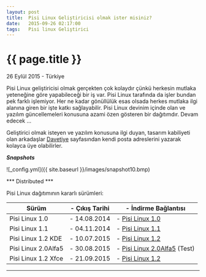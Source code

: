 ```yaml
---
layout: post
title:  Pisi Linux Geliştiricisi olmak ister misiniz?
date:   2015-09-26 02:17:00
tags:   Pisi linux Geliştirici
---
```


{{ page.title }}
================

<p class="meta">26 Eylül 2015 - Türkiye</p>

Pisi Linux geliştiricisi olmak gerçekten çok kolaydır çünkü herkesin mutlaka yeteneğine göre yapabileceği bir iş var. Pisi Linux tarafında da işler bundan pek farklı işlemiyor. Her ne kadar gönüllülük esas olsada herkes mutlaka ilgi alanına giren bir işte katkı sağlayabilir. Pisi Linux devinim içinde olan ve yazılım güncellemeleri konusuna azami özen gösteren bir dağıtımdır. Devam edecek ...

Geliştirici olmak isteyen ve yazılım konusuna ilgi duyan, tasarım kabiliyeti olan arkadaşlar [Davetiye](http://samibabat.com/project/slack/invite/) sayfasından kendi posta adreslerini yazarak kolayca üye olabilirler.

***Snapshots***

![_config.yml]({{ site.baseurl }}/images/snapshot10.bmp)

*** Distributed ***

Pisi Linux dağıtımının kararlı sürümleri:

| Sürüm                  |- Çıkış Tarihi |- İndirme Bağlantısı |
|------------------------|---------------|---------------------|
| Pisi Linux 1.0         |- 14.08.2014   |- [Pisi Linux 1.0](https://sourceforge.net/projects/pisilinux/files/1.0/)|
| Pisi Linux 1.1         |- 04.11.2014   |- [Pisi Linux 1.1](https://sourceforge.net/projects/pisilinux/files/1.1/)|
| Pisi Linux 1.2 KDE     |- 10.07.2015   |- [Pisi Linux 1.2](https://sourceforge.net/projects/pisilinux/files/1.2/)|
| Pisi Linux 2.0Alfa5    |- 30.08.2015   |- [Pisi Linux 2.0Alfa5](https://openload.co/f/vuimrNgPjSE/Pisi-Linux-2.0-Alfa5-KDE5-KaraKedi-x86_64.iso) (Test)
| Pisi Linux 1.2 Xfce    |- 21.09.2015   |- [Pisi Linux 1.2](https://openload.co/f/R6JeYpGW3BM/Pisi-Linux-1.2-XFCE-x86_64.iso)|


---